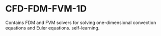# CFD-FDM-FVM-1D
Contains FDM and FVM solvers for solving one-dimensional convection equations and Euler equations. 
self-learning. 
